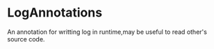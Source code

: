 # LogAnnotations
An annotation for writting log in runtime,may be useful to read other's source code.
